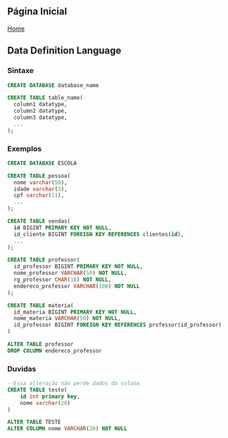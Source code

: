 ## Página Inicial

[Home](../index.md)


## Data Definition Language

### Sintaxe

```sql
CREATE DATABASE database_name

CREATE TABLE table_name(
  column1 datatype,
  column2 datatype,
  column3 datatype,
  ...
);
```
### Exemplos
```sql
CREATE DATABASE ESCOLA

CREATE TABLE pessoa(
  nome varchar(50),
  idade varchar(3),
  cpf varchar(11),
  ...
);
```
```sql
CREATE TABLE vendas(
  id BIGINT PRIMARY KEY NOT NULL,
  id_cliente BIGINT FOREIGN KEY REFERENCES clientes(id),
  ...
);
```
```sql
CREATE TABLE professor(
  id_professor BIGINT PRIMARY KEY NOT NULL,
  nome_professor VARCHAR(50) NOT NULL,
  rg_professor CHAR(10) NOT NULL,
  endereco_professor VARCHAR(100) NOT NULL
);
```
```sql
CREATE TABLE materia(
  id_materia BIGINT PRIMARY KEY NOT NULL,
  nome_materia VARCHAR(50) NOT NULL,
  id_professor BIGINT FOREIGN KEY REFERENCES professor(id_professor)
)
```
```sql
ALTER TABLE professor
DROP COLUMN endereco_professor
```
### Duvidas
```sql
--Essa alteração não perde dados da coluna
CREATE TABLE teste(
	id int primary key,
	nome varchar(20)
)

ALTER TABLE TESTE
ALTER COLUMN nome VARCHAR(20) NOT NULL
```
